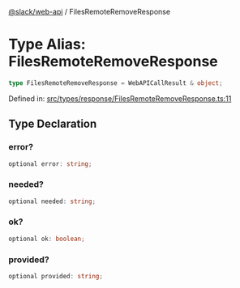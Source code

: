 [@slack/web-api](../index.md) / FilesRemoteRemoveResponse

# Type Alias: FilesRemoteRemoveResponse

```ts
type FilesRemoteRemoveResponse = WebAPICallResult & object;
```

Defined in: [src/types/response/FilesRemoteRemoveResponse.ts:11](https://github.com/slackapi/node-slack-sdk/blob/main/packages/web-api/src/types/response/FilesRemoteRemoveResponse.ts#L11)

## Type Declaration

### error?

```ts
optional error: string;
```

### needed?

```ts
optional needed: string;
```

### ok?

```ts
optional ok: boolean;
```

### provided?

```ts
optional provided: string;
```
